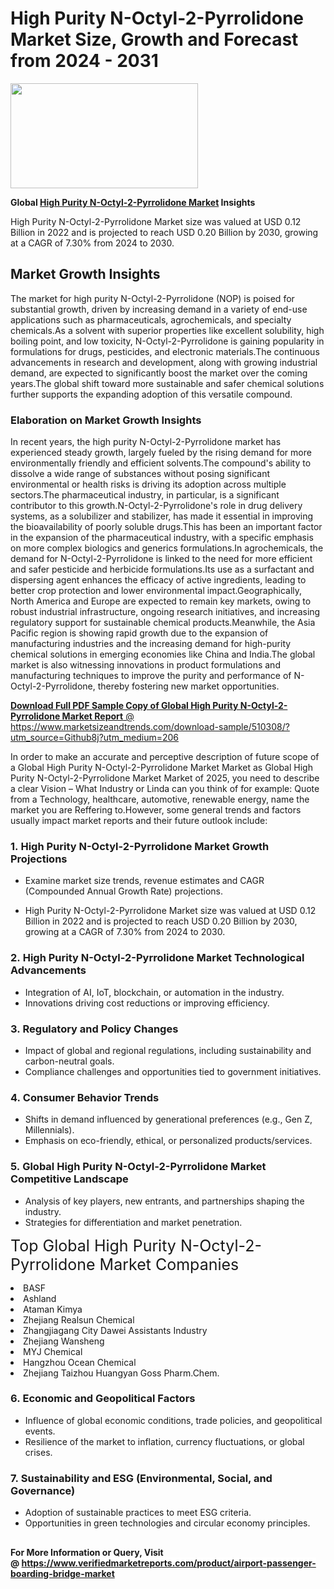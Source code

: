 <H1>High Purity N-Octyl-2-Pyrrolidone Market Size, Growth and Forecast from 2024 - 2031</H1><img class="aligncenter size-medium wp-image-584254" src="https://thirdeyenews.in/wp-content/uploads/2024/09/Global-Market-Research-300x168.jpeg" alt="" width="300" height="168" /><p><strong>Global&nbsp;<a href="https://www.marketsizeandtrends.com/download-sample/510308/?utm_source=Github8j?utm_medium=206">High Purity N-Octyl-2-Pyrrolidone Market</a> Insights</strong></p><p>High Purity N-Octyl-2-Pyrrolidone Market size was valued at USD 0.12 Billion in 2022 and is projected to reach USD 0.20 Billion by 2030, growing at a CAGR of 7.30% from 2024 to 2030.</p><p><h2>Market Growth Insights</h2> <p>The market for high purity N-Octyl-2-Pyrrolidone (NOP) is poised for substantial growth, driven by increasing demand in a variety of end-use applications such as pharmaceuticals, agrochemicals, and specialty chemicals.As a solvent with superior properties like excellent solubility, high boiling point, and low toxicity, N-Octyl-2-Pyrrolidone is gaining popularity in formulations for drugs, pesticides, and electronic materials.The continuous advancements in research and development, along with growing industrial demand, are expected to significantly boost the market over the coming years.The global shift toward more sustainable and safer chemical solutions further supports the expanding adoption of this versatile compound.</p> <p><a href="#"></a></p> <h3>Elaboration on Market Growth Insights</h3> <p>In recent years, the high purity N-Octyl-2-Pyrrolidone market has experienced steady growth, largely fueled by the rising demand for more environmentally friendly and efficient solvents.The compound's ability to dissolve a wide range of substances without posing significant environmental or health risks is driving its adoption across multiple sectors.The pharmaceutical industry, in particular, is a significant contributor to this growth.N-Octyl-2-Pyrrolidone's role in drug delivery systems, as a solubilizer and stabilizer, has made it essential in improving the bioavailability of poorly soluble drugs.This has been an important factor in the expansion of the pharmaceutical industry, with a specific emphasis on more complex biologics and generics formulations.In agrochemicals, the demand for N-Octyl-2-Pyrrolidone is linked to the need for more efficient and safer pesticide and herbicide formulations.Its use as a surfactant and dispersing agent enhances the efficacy of active ingredients, leading to better crop protection and lower environmental impact.Geographically, North America and Europe are expected to remain key markets, owing to robust industrial infrastructure, ongoing research initiatives, and increasing regulatory support for sustainable chemical products.Meanwhile, the Asia Pacific region is showing rapid growth due to the expansion of manufacturing industries and the increasing demand for high-purity chemical solutions in emerging economies like China and India.The global market is also witnessing innovations in product formulations and manufacturing techniques to improve the purity and performance of N-Octyl-2-Pyrrolidone, thereby fostering new market opportunities.</p> <p><a href="#"></p><p><span class=""><strong>Download Full PDF Sample Copy of Global High Purity N-Octyl-2-Pyrrolidone Market Report</strong> @ <a href="https://www.marketsizeandtrends.com/download-sample/510308/?utm_source=Github8j?utm_medium=206" target="_blank">https://www.marketsizeandtrends.com/download-sample/510308/?utm_source=Github8j?utm_medium=206</a></span></p><p>In order to make an accurate and perceptive description of future scope of a Global&nbsp;High Purity N-Octyl-2-Pyrrolidone Market Market as Global&nbsp;High Purity N-Octyl-2-Pyrrolidone Market Market of 2025, you need to describe a clear Vision &ndash; What Industry or Linda can you think of for example: Quote from a Technology, healthcare, automotive, renewable energy, name the market you are Reffering to.However, some general trends and factors usually impact market reports and their future outlook include:</p><h3>1.&nbsp;<strong>High Purity N-Octyl-2-Pyrrolidone Market Growth Projections</strong></h3><ul><li>Examine market size trends, revenue estimates and CAGR (Compounded Annual Growth Rate) projections.</li><li><p>High Purity N-Octyl-2-Pyrrolidone Market size was valued at USD 0.12 Billion in 2022 and is projected to reach USD 0.20 Billion by 2030, growing at a CAGR of 7.30% from 2024 to 2030.</p></li></ul><h3>2.&nbsp;<strong>High Purity N-Octyl-2-Pyrrolidone Market Technological Advancements</strong></h3><ul><li>Integration of AI, IoT, blockchain, or automation in the industry.</li><li>Innovations driving cost reductions or improving efficiency.</li></ul><h3>3.&nbsp;<strong>Regulatory and Policy Changes</strong></h3><ul><li>Impact of global and regional regulations, including sustainability and carbon-neutral goals.</li><li>Compliance challenges and opportunities tied to government initiatives.</li></ul><h3>4.&nbsp;<strong>Consumer Behavior Trends</strong></h3><ul><li>Shifts in demand influenced by generational preferences (e.g., Gen Z, Millennials).</li><li>Emphasis on eco-friendly, ethical, or personalized products/services.</li></ul><h3>5.&nbsp;<strong>Global High Purity N-Octyl-2-Pyrrolidone Market Competitive Landscape</strong></h3><ul><li>Analysis of key players, new entrants, and partnerships shaping the industry.</li><li>Strategies for differentiation and market penetration.</li></ul><p data-pm-slice="1 1 []"><span style="color: inherit; font-family: inherit; font-size: 25px;">Top Global High Purity N-Octyl-2-Pyrrolidone Market Companies</span></p><div class="" data-test-id=""><p><li>BASF</li><li> Ashland</li><li> Ataman Kimya</li><li> Zhejiang Realsun Chemical</li><li> Zhangjiagang City Dawei Assistants Industry</li><li> Zhejiang Wansheng</li><li> MYJ Chemical</li><li> Hangzhou Ocean Chemical</li><li> Zhejiang Taizhou Huangyan Goss Pharm.Chem.</li></p></div><h3>6.&nbsp;<strong>Economic and Geopolitical Factors</strong></h3><ul><li>Influence of global economic conditions, trade policies, and geopolitical events.</li><li>Resilience of the market to inflation, currency fluctuations, or global crises.</li></ul><h3>7.&nbsp;<strong>Sustainability and ESG (Environmental, Social, and Governance)</strong></h3><ul><li>Adoption of sustainable practices to meet ESG criteria.</li><li>Opportunities in green technologies and circular economy principles.</li></ul><h2><strong style="font-size: 14px;">For More Information or Query, Visit @&nbsp;</strong><a style="background-color: #ffffff; font-size: 14px;" href="https://www.marketsizeandtrends.com/report/high-purity-n-octyl-2-pyrrolidone-market/" target="_blank">https://www.verifiedmarketreports.com/product/airport-passenger-boarding-bridge-market</a></h2>